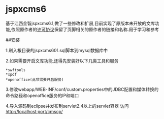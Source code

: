 # jspxcms6

基于江西金智jspxcms6.1,做了一些修改和扩展,目前实现了原版本未开放的文库功能,依照原作者的[许可协议](http://www.jspxcms.com/license.html)保留了页脚相关的原作者的链接和名称.用于学习和参考

##安装

1.刷入根目录的jspxcms601.sql脚本到mysql数据库中

2.如果需要开启文库功能,还得先安装好以下几类工具和服务

	*swftools
	*xpdf
	*openoffice(此项需要开启服务)
3.修改webapp/WEB-INF/conf/custom.properties中的JDBC配置和媒体转换的命令路径和openoffice服务的IP和端口

4.导入源码到eclipse并发布到servlet2.4以上的servlet容器
访问 [http://localhost:port/cmscp/](http://localhost:port/cmscp/)
